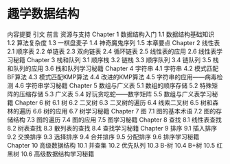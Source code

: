 # 趣学数据结构

内容提要 引文 前言 资源与支持 Chapter 1 数据结构入门 1.1 数据结构基础知识 1.2 算法复杂度 1.3 一棋盘麦子 1.4 神奇魔鬼序列 1.5 本章要点 Chapter 2 线性表 2.1 顺序表 2.2 单链表 2.3 双向链表 2.4 循环链表 2.5 线性表的应用 2.6 线性表学习秘籍 Chapter 3 栈和队列 3.1 顺序栈 3.2 链栈 3.3 顺序队列 3.4 链队列 3.5 栈和队列的应用 3.6 栈和队列学习秘籍 Chapter 4 字符串 4.1 字符串 4.2 模式匹配BF算法 4.3 模式匹配KMP算法 4.4 改进的KMP算法 4.5 字符串的应用——病毒检测 4.6 字符串学习秘籍 Chapter 5 数组与广义表 5.1 数组的顺序存储 5.2 特殊矩阵的压缩存储 5.3 广义表 5.4 好玩贪吃蛇——数字矩阵 5.5 数组与广义表学习秘籍 Chapter 6 树 6.1 树 6.2 二叉树 6.3 二叉树的遍历 6.4 线索二叉树 6.5 树和森林的遍历 6.6 树的应用 6.7 树学习秘籍 Chapter 7 图 7.1 图的基本术语 7.2 图的存储结构 7.3 图的遍历 7.4 图的应用 7.5 图学习秘籍 Chapter 8 查找 8.1 线性表查找 8.2 树表查找 8.3 散列表的查找 8.4 查找学习秘籍 Chapter 9 排序 9.1 插入排序 9.2 交换排序 9.3 选择排序 9.4 合并排序 9.5 分配排序 9.6 排序学习秘籍 Chapter 10 高级数据结构 10.1 并查集 10.2 优先队列 10.3 B-树 10.4 B+树 10.5 红黑树 10.6 高级数据结构学习秘籍
